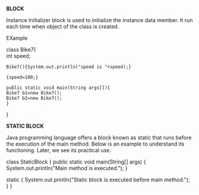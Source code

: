 **BLOCK**

Instance Initializer block is used to initialize the instance data member. It run each time when object of the class is created.

EXample

class Bike7{  
    int speed;  
      
    Bike7(){System.out.println("speed is "+speed);}  
   
    {speed=100;}  
       
    public static void main(String args[]){  
    Bike7 b1=new Bike7();  
    Bike7 b2=new Bike7();  
    }      
}  

**STATIC BLOCK**

Java programming language offers a block known as static that runs before the execution of the main method. 
Below is an example to understand its functioning. Later, we see its practical use.

class StaticBlock {
  public static void main(String[] args) {
    System.out.println("Main method is executed.");
  }
 
  static {
    System.out.println("Static block is executed before main method.");
  }
}
